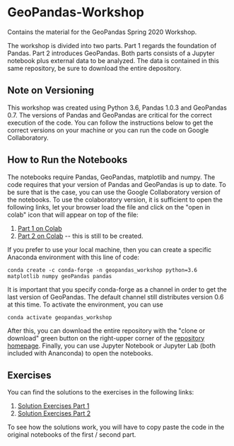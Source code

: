 # GeoPandas-Workshop
Contains the material for the GeoPandas Spring 2020 Workshop.

The workshop is divided into two parts. Part 1 regards the foundation of Pandas. Part 2 introduces GeoPandas. Both parts consists of a Jupyter notebook plus external data to be analyzed. The data is contained in this same repository, be sure to download the entire depository.

## Note on Versioning

This workshop was created using Python 3.6, Pandas 1.0.3 and GeoPandas 0.7. The versions of Pandas and GeoPandas are critical for the correct execution of the code. You can follow the instructions below to get the correct versions on your machine or you can run the code on Google Collaboratory.

## How to Run the Notebooks
The notebooks require Pandas, GeoPandas, matplotlib and numpy. The code requires that your version of Pandas and GeoPandas is up to date. To be sure that is the case, you can use the Google Collaboratory version of the notebooks. 
To use the colaboratory version, it is sufficient to open the following links, let your browser load the file and click on the "open in colab" icon that will appear on top of the file:

1.   [Part 1 on Colab](./workshop1_colaboratory.ipynb)
2.   [Part 2 on Colab](./) -- this is still to be created.

If you prefer to use your local machine, then you can create a specific Anaconda environment with this line of code:

`conda create -c conda-forge -n geopandas_workshop python=3.6 matplotlib numpy geoPandas pandas`

It is important that you specify conda-forge as a channel in order to get the last version of GeoPandas. The default channel still distributes version 0.6 at this time. To activate the environment, you can use

`conda activate geopandas_workshop`

After this, you can download the entire repository with the "clone or download" green button on the right-upper corner of the [repository homepage](https://github.com/non87/GeoPandas-Workshop). Finally, you can use Jupyter Notebook or Jupyter Lab (both included with Ananconda) to open the notebooks.

## Exercises

You can find the solutions to the exercises in the following links:

1.   [Solution Exercises Part 1](./solutions/solutions_part1.ipynb)
2.   [Solution Exercises Part 2](./solutions/solutions_part2.ipynb)

To see how the solutions work, you will have to copy paste the code in the original notebooks of the first / second part.

